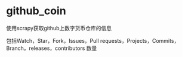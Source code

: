 # github_coin

使用scrapy获取github上数字货币仓库的信息

包括Watch，Star，Fork，Issues，Pull requests，Projects，Commits，Branch，releases，contributors 数量
